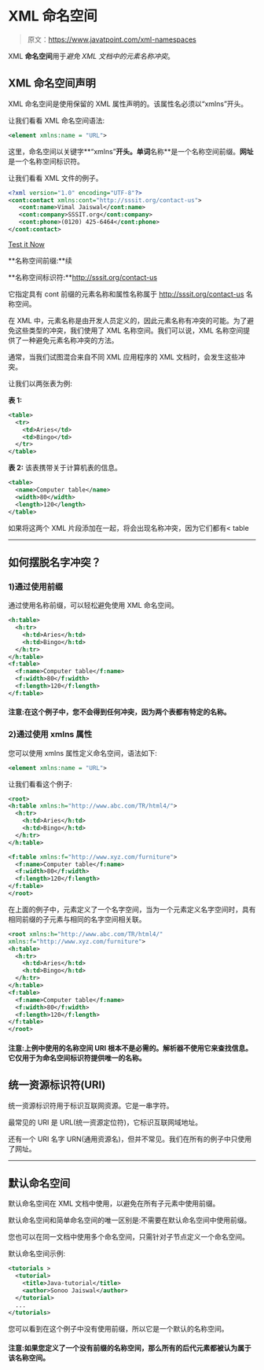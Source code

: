 # XML 命名空间

> 原文：<https://www.javatpoint.com/xml-namespaces>

XML **命名空间**用于*避免 XML 文档中的元素名称冲突*。

## XML 命名空间声明

XML 命名空间是使用保留的 XML 属性声明的。该属性名必须以“xmlns”开头。

让我们看看 XML 命名空间语法:

```xml
<element xmlns:name = "URL">

```

这里，命名空间以关键字**“xmlns”**开头。单词**名称**是一个名称空间前缀。**网址**是一个名称空间标识符。

让我们看看 XML 文件的例子。

```xml
<?xml version="1.0" encoding="UTF-8"?>
<cont:contact xmlns:cont="http://sssit.org/contact-us">
   <cont:name>Vimal Jaiswal</cont:name>
   <cont:company>SSSIT.org</cont:company>
   <cont:phone>(0120) 425-6464</cont:phone>
</cont:contact> 

```

[Test it Now](https://www.javatpoint.com/xmlpages/xmlnamespace1.xml)

**名称空间前缀:**续

**名称空间标识符:**http://sssit.org/contact-us

它指定具有 cont 前缀的元素名称和属性名称属于 http://sssit.org/contact-us 名称空间。

在 XML 中，元素名称是由开发人员定义的，因此元素名称有冲突的可能。为了避免这些类型的冲突，我们使用了 XML 名称空间。我们可以说，XML 名称空间提供了一种避免元素名称冲突的方法。

通常，当我们试图混合来自不同 XML 应用程序的 XML 文档时，会发生这些冲突。

让我们以两张表为例:

**表 1:**

```xml
<table>
  <tr>
    <td>Aries</td>
    <td>Bingo</td>
  </tr>
</table> 

```

**表 2:** 该表携带关于计算机表的信息。

```xml
<table>
  <name>Computer table</name>
  <width>80</width>
  <length>120</length>
</table> 

```

如果将这两个 XML 片段添加在一起，将会出现名称冲突，因为它们都有< table

* * *

## 如何摆脱名字冲突？

### 1)通过使用前缀

通过使用名称前缀，可以轻松避免使用 XML 命名空间。

```xml
<h:table>
  <h:tr>
    <h:td>Aries</h:td>
    <h:td>Bingo</h:td>
  </h:tr>
</h:table>
<f:table>
  <f:name>Computer table</f:name>
  <f:width>80</f:width>
  <f:length>120</f:length>
</f:table> 

```

#### 注意:在这个例子中，您不会得到任何冲突，因为两个表都有特定的名称。

### 2)通过使用 xmlns 属性

您可以使用 xmlns 属性定义命名空间，语法如下:

```xml
<element xmlns:name = "URL">

```

让我们看看这个例子:

```xml
<root>
<h:table xmlns:h="http://www.abc.com/TR/html4/">
  <h:tr>
    <h:td>Aries</h:td>
    <h:td>Bingo</h:td>
  </h:tr>
</h:table>

<f:table xmlns:f="http://www.xyz.com/furniture">
  <f:name>Computer table</f:name>
  <f:width>80</f:width>
  <f:length>120</f:length>
</f:table>
</root> 

```

在上面的例子中，元素定义了一个名字空间，当为一个元素定义名字空间时，具有相同前缀的子元素与相同的名字空间相关联。

```xml
<root xmlns:h="http://www.abc.com/TR/html4/"
xmlns:f="http://www.xyz.com/furniture">
<h:table>
  <h:tr>
    <h:td>Aries</h:td>
    <h:td>Bingo</h:td>
  </h:tr>
</h:table>
<f:table>
  <f:name>Computer table</f:name>
  <f:width>80</f:width>
  <f:length>120</f:length>
</f:table>
</root> 

```

#### 注意:上例中使用的名称空间 URI 根本不是必需的。解析器不使用它来查找信息。它仅用于为命名空间标识符提供唯一的名称。

## 统一资源标识符(URI)

统一资源标识符用于标识互联网资源。它是一串字符。

最常见的 URI 是 URL(统一资源定位符)，它标识互联网域地址。

还有一个 URI 名字 URN(通用资源名)，但并不常见。我们在所有的例子中只使用了网址。

* * *

## 默认命名空间

默认命名空间在 XML 文档中使用，以避免在所有子元素中使用前缀。

默认命名空间和简单命名空间的唯一区别是:不需要在默认命名空间中使用前缀。

您也可以在同一文档中使用多个命名空间，只需针对子节点定义一个命名空间。

默认命名空间示例:

```xml
<tutorials >
  <tutorial>
    <title>Java-tutorial</title>
    <author>Sonoo Jaiswal</author>
  </tutorial>
  ...
</tutorials> 

```

您可以看到在这个例子中没有使用前缀，所以它是一个默认的名称空间。

#### 注意:如果您定义了一个没有前缀的名称空间，那么所有的后代元素都被认为属于该名称空间。